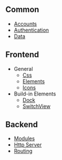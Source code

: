 
## Common

* [Accounts](../cookbook/common/Accounts.md)
* [Authentication](../cookbook/common/Authentication.md)
* [Data](../cookbook/common/Data.md)    

## Frontend

* General
    * [Css](../cookbook/frontend/Css.md)
    * [Elements](../cookbook/frontend/Elements.md)
    * [Icons](../cookbook/frontend/Icons.md)
* Build-in Elements
    * [Dock](../cookbook/frontend/Css.md)
    * [SwitchView](../cookbook/frontend/SwitchViews.md)

## Backend

* [Modules](../cookbook/backend/Modules.md)
* [Http Server](../cookbook/backend/HttpServer.md)
* [Routing](../cookbook/backend/Routing.md)
